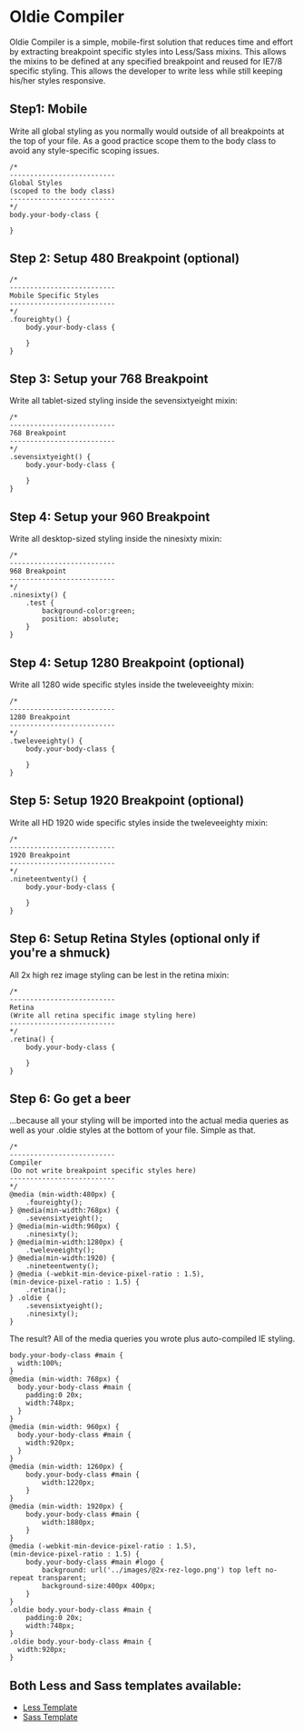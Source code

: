 # Oldie Compiler

Oldie Compiler is a simple, mobile-first solution that reduces time and effort by extracting breakpoint specific styles into Less/Sass mixins. This allows the mixins to be defined at any specified breakpoint and reused for IE7/8 specific styling. This allows the developer to write less while still keeping his/her styles responsive. 

## Step1: Mobile
Write all global styling as you normally would outside of all breakpoints at the top of your file. As a good practice scope them to the body class to avoid any style-specific scoping issues.

    /* 
    --------------------------
    Global Styles
    (scoped to the body class)
    --------------------------
    */
    body.your-body-class {
	    
    }

## Step 2: Setup 480 Breakpoint (optional)

    /* 
    --------------------------
    Mobile Specific Styles 
    --------------------------
    */
    .foureighty() {
    	body.your-body-class {
	    
    	}
    }

## Step 3: Setup your 768 Breakpoint
Write all tablet-sized styling inside the sevensixtyeight mixin:

	/* 
	--------------------------
	768 Breakpoint
	--------------------------
	*/
	.sevensixtyeight() {
		body.your-body-class {
			
		}
	}

## Step 4: Setup your 960 Breakpoint
Write all desktop-sized styling inside the ninesixty mixin:

	/* 
	--------------------------
	968 Breakpoint
	--------------------------
	*/
	.ninesixty() {
		.test {
			background-color:green;
			position: absolute;
		}
	}

## Step 4: Setup 1280 Breakpoint (optional)
Write all 1280 wide specific styles inside the tweleveeighty mixin:

	/* 
	--------------------------
	1280 Breakpoint
	--------------------------
	*/
	.tweleveeighty() {
		body.your-body-class {

		}
	}

## Step 5: Setup 1920 Breakpoint (optional)
Write all HD 1920 wide specific styles inside the tweleveeighty mixin:

	/* 
	--------------------------
	1920 Breakpoint
	--------------------------
	*/
	.nineteentwenty() {
		body.your-body-class {

		}
	}

## Step 6: Setup Retina Styles (optional only if you're a shmuck)
All 2x high rez image styling can be lest in the retina mixin:

	/* 
	--------------------------
	Retina 
	(Write all retina specific image styling here)
	--------------------------
	*/
	.retina() {
		body.your-body-class {
			
		}
	}

## Step 6: Go get a beer
...because all your styling will be imported into the actual media queries as well as your .oldie styles at the bottom of your file. Simple as that.

	/* 
	--------------------------
	Compiler
	(Do not write breakpoint specific styles here)
	--------------------------
	*/
	@media (min-width:480px) {
		.foureighty();
	} @media(min-width:768px) {
		.sevensixtyeight();
	} @media(min-width:960px) {
		.ninesixty();
	} @media(min-width:1280px) {
		.tweleveeighty();
	} @media(min-width:1920) {
		.nineteentwenty();
	} @media (-webkit-min-device-pixel-ratio : 1.5),
	(min-device-pixel-ratio : 1.5) {
		.retina();
	} .oldie {
		.sevensixtyeight();
		.ninesixty();
	}

The result? All of the media queries you wrote plus auto-compiled IE styling. 

	body.your-body-class #main {
	  width:100%;
	}
	@media (min-width: 768px) {
	  body.your-body-class #main {
	    padding:0 20x;
	    width:748px;
	  }
	}
	@media (min-width: 960px) {
	  body.your-body-class #main {
	    width:920px;
	  }
	}
	@media (min-width: 1260px) {
		body.your-body-class #main {
			width:1220px;
		}
	}
	@media (min-width: 1920px) {
		body.your-body-class #main {
			width:1880px;
		}
	}
	@media (-webkit-min-device-pixel-ratio : 1.5),
	(min-device-pixel-ratio : 1.5) {
		body.your-body-class #main #logo {
			background: url('../images/@2x-rez-logo.png') top left no-repeat transparent;
			background-size:400px 400px;
		}
	}
	.oldie body.your-body-class #main {
		padding:0 20x;
	    width:748px;
	}
	.oldie body.your-body-class #main {
	  width:920px;
	}

## Both Less and Sass templates available:
* [Less Template](https://github.com/seawolff/oldiecompiler/blob/extra-breakpoints/less-template.less)
* [Sass Template](https://github.com/seawolff/oldiecompiler/blob/extra-breakpoints/sass-template.less)